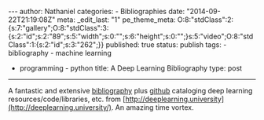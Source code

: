 --- author: Nathaniel categories: - Bibliographies date:
"2014-09-22T21:19:08Z" meta: \_edit\_last: "1" pe\_theme\_meta:
O:8:"stdClass":2:{s:7:"gallery";O:8:"stdClass":3:{s:2:"id";s:2:"89";s:5:"width";s:0:"";s:6:"height";s:0:"";}s:5:"video";O:8:"stdClass":1:{s:2:"id";s:3:"262";}}
published: true status: publish tags: - bibliography - machine learning
- programming - python title: A Deep Learning Bibliography type: post
---

A fantastic and extensive
[bibliography](http://memkite.com/deep-learning-bibliography/)
plus [github](https://github.com/memkite/DeepLearningBibliography)
cataloging deep learning resources/code/libraries,
etc. from [http://deeplearning.university](http://deeplearning.university/).
An amazing time vortex.

 
